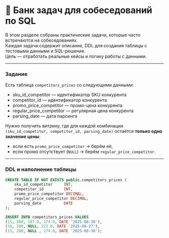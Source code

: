 # 📘 Банк задач для собеседований по SQL

В этом разделе собраны практические задачи, которые часто встречаются на собеседованиях.  
Каждая задача содержит описание, DDL для создания таблицы с тестовыми данными и SQL-решение.  
Цель — отработать реальные кейсы и логику работы с данными.

---

### Задание

Есть таблица `competitors_prices` со следующими данными:

- sku_id_competitor — идентификатор SKU конкурента  
- competitor_id — идентификатор конкурента  
- promo_price_competitor — промо-цена конкурента  
- regular_price_competitor — регулярная цена конкурента  
- parsing_date — дата парсинга  

Нужно получить витрину, где для каждой комбинации `(sku_id_competitor, competitor_id, parsing_date)` остаётся **только одно значение цены**:
- если есть `promo_price_competitor` → берём её,  
- если промо отсутствует (`NULL`) → берём `regular_price_competitor`.

---

### DDL и наполнение таблицы

```sql
CREATE TABLE IF NOT EXISTS public.competitors_prices (
    sku_id_competitor     INT,
    competitor_id         INT,
    promo_price_competitor DECIMAL,
    regular_price_competitor DECIMAL,
    parsing_date          DATE
);

INSERT INTO competitors_prices VALUES
(15, 200, 147.0, 174.0, DATE '2025-08-30'),
(16, 200, NULL, 222.0, DATE '2025-08-27'),
(15, 200, NULL , 174.0, DATE '2025-08-30');
```